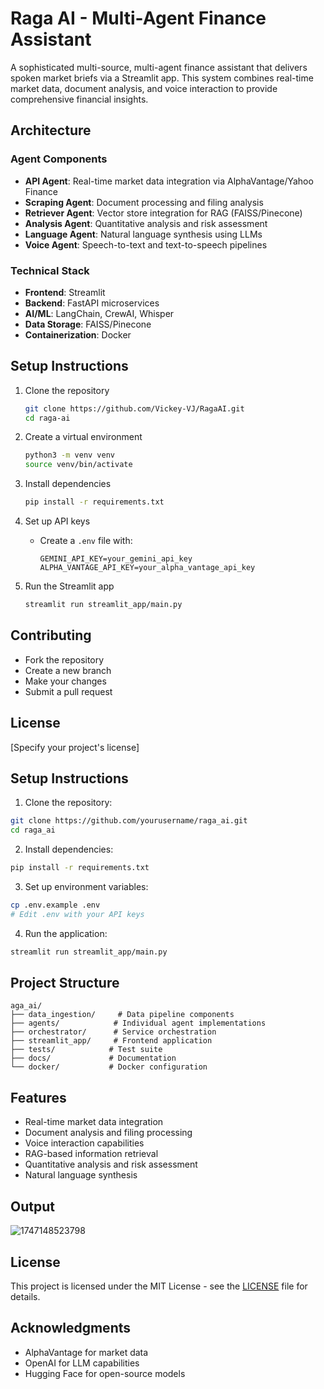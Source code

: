 
# Raga AI - Multi-Agent Finance Assistant

A sophisticated multi-source, multi-agent finance assistant that delivers spoken market briefs via a Streamlit app. This system combines real-time market data, document analysis, and voice interaction to provide comprehensive financial insights.

## Architecture

### Agent Components

- **API Agent**: Real-time market data integration via AlphaVantage/Yahoo Finance
- **Scraping Agent**: Document processing and filing analysis
- **Retriever Agent**: Vector store integration for RAG (FAISS/Pinecone)
- **Analysis Agent**: Quantitative analysis and risk assessment
- **Language Agent**: Natural language synthesis using LLMs
- **Voice Agent**: Speech-to-text and text-to-speech pipelines

### Technical Stack

- **Frontend**: Streamlit
- **Backend**: FastAPI microservices
- **AI/ML**: LangChain, CrewAI, Whisper
- **Data Storage**: FAISS/Pinecone
- **Containerization**: Docker

## Setup Instructions

1. Clone the repository

   ```bash
   git clone https://github.com/Vickey-VJ/RagaAI.git
   cd raga-ai
   ```
2. Create a virtual environment

   ```bash
   python3 -m venv venv
   source venv/bin/activate
   ```
3. Install dependencies

   ```bash
   pip install -r requirements.txt
   ```
4. Set up API keys

   - Create a `.env` file with:
     ```
     GEMINI_API_KEY=your_gemini_api_key
     ALPHA_VANTAGE_API_KEY=your_alpha_vantage_api_key
     ```
5. Run the Streamlit app

   ```bash
   streamlit run streamlit_app/main.py
   ```

## Contributing

- Fork the repository
- Create a new branch
- Make your changes
- Submit a pull request

## License

[Specify your project's license]

## Setup Instructions

1. Clone the repository:

```bash
git clone https://github.com/yourusername/raga_ai.git
cd raga_ai
```

2. Install dependencies:

```bash
pip install -r requirements.txt
```

3. Set up environment variables:

```bash
cp .env.example .env
# Edit .env with your API keys
```

4. Run the application:

```bash
streamlit run streamlit_app/main.py
```

## Project Structure

```
aga_ai/
├── data_ingestion/     # Data pipeline components
├── agents/            # Individual agent implementations
├── orchestrator/      # Service orchestration
├── streamlit_app/     # Frontend application
├── tests/            # Test suite
├── docs/             # Documentation
└── docker/           # Docker configuration
```

## Features

- Real-time market data integration
- Document analysis and filing processing
- Voice interaction capabilities
- RAG-based information retrieval
- Quantitative analysis and risk assessment
- Natural language synthesis

## Output

![1747148523798](image/README/1747148523798.png)

## License

This project is licensed under the MIT License - see the [LICENSE](LICENSE) file for details.

## Acknowledgments

- AlphaVantage for market data
- OpenAI for LLM capabilities
- Hugging Face for open-source models
